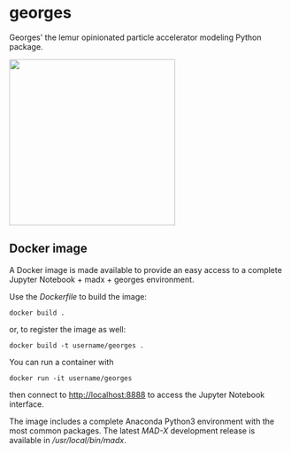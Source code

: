 # georges
Georges' the lemur opinionated particle accelerator modeling Python package.

<img src="https://github.com/chernals/georges/blob/master/georges.png" width="300" />

## Docker image
A Docker image is made available to provide an easy access to a complete Jupyter Notebook + madx + georges environment.
 
 Use  the *Dockerfile* to build the image:
 
 ```
 docker build .
```

or, to register the image as well:

```
docker build -t username/georges .
```

You can run a container with

```
docker run -it username/georges
```

then connect to [http://localhost:8888](http://localhost:8888 "Jupyter Notebook") to access the Jupyter Notebook interface.

The image includes a complete Anaconda Python3 environment with the most common packages. 
The latest *MAD-X* development release is available in */usr/local/bin/madx*.